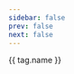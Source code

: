 ```yaml
---
sidebar: false
prev: false
next: false
---
```


<script setup lang="ts">
import { getTags } from '../utils/posts.mts'
import { useRouter } from 'vitepress'
const tags: Tag[] = getTags()
const router = useRouter()
const clickHandler = (name) => {
    router.go(`tags/${name}`)
}
</script>

<a v-for="tag in tags" :key="tag.name" :href="tag.name" px-2 font-bold>{{ tag.name }}</a>
